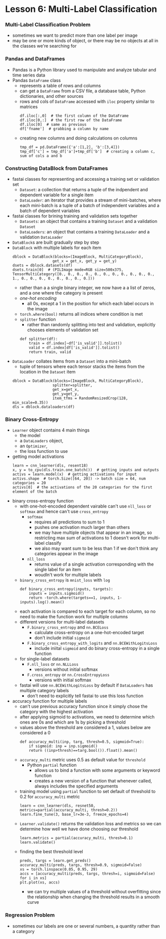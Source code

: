 # Lesson 6: Multi-Label Classification

### Multi-Label Classification Problem
- sometimes we want to predict more than one label per image
- may be one or more kinds of object, or there may be no objects at all in the classes we're searching for

### Pandas and DataFrames
- Pandas is a Python library used to manipulate and analyze tabular and time series data
- Pandas `DataFrame` class
  - represents a table of rows and columns
  - can get a `DataFrame` from a CSV file, a database table, Python dictionaries, and other sources
  - rows and cols of `DataFrame` accessed with `iloc` property similar to matrices
    ```
    df.iloc[:,0]  # the first column of the DataFrame
    df.iloc[0,:]  # the first row of the DataFrame
    df.iloc[0]  # same as previous
    df['fname']  # grabbing a column by name
    ```
  - creating new columns and doing calculations on columns
    ```
    tmp_df = pd.DataFrame({'a':[1,2], 'b':[3,4]})
    tmp_df['c'] = tmp_df['a']+tmp_df['b']  # creating a column c, sum of cols a and b
    ```
    
### Constructing DataBlock from DataFrames
- fastai classes for representing and accessing a training set or validation set
  - `Dataset`: a collection that returns a tuple of the indpendent and dependent variable for a single item
  - `DataLoader`: an iterator that provides a stream of mini-batches, where each mini-batch is a tuple of a batch of independent variables and a batch of dependent variables
- fastai classes for brining training and validation sets together
  - `Datasets`: an object that contains a training `Dataset` and a validation `Dataset`
  - `DataLoaders`: an object that contains a training `DataLoader` and a validation `DataLoader`
- `DataBlock`s are built gradually step by step
- `DataBlock` with multiple labels for each item
  ```
  dblock = DataBlock(blocks=(ImageBlock, MultiCategoryBlock),
                    get_x = get_x, get_y = get_y)
  dsets = dblock.datasets(df)
  dsets.train[0]  # (PILImage mode=RGB size=500x375,
  TensorMultiCategory([0., 0., 0., 0., 0., 0., 0., 0., 0., 0., 0., 1., 0., 0., 0., 0., 0., 0., 0., 0.]))
  ```
  - rather than a a single binary integer, we now have a a list of zeros, and a one where the category is present
  - *one-hot encoding*
    - all 0s, except a 1 in the position for which each label occurs in the image
  - `torch.where(bool)` returns all indices where condition is met
  - `splitter` function
    - rather than randomly splitting into test and validation, explicitly chooses elements of validation set
    ```
    def splitter(df):
        train = df.index[~df['is_valid']].tolist()
        valid = df.index[df['is_valid']].tolist()
        return train, valid
    ```
- `DataLoader` collates items from a `Dataset` into a mini-batch
  - tuple of tensors where each tensor stacks the items from the location in the `Dataset` item
  ```
  dblock = DataBlock(blocks=(ImageBlock, MultiCategoryBlock),
                    splitter=splitter,
                    get_x=get_x,
                    get_y=get_y,
                    item_tfms = RandomResizedCrop(128, min_scale=0.35))
  dls = dblock.dataloaders(df)
  ```

### Binary Cross-Entropy
- `Learner` object contains 4 main things
  - the model
  - a `DataLoaders` object,
  - an `Optimizer`,
  - the loss function to use
- getting model activations
  ```
  learn = cnn_learner(dls, resent18)
  x, y = to_cpu(dls.train.one_batch())  # getting inputs and outputs
  activs = learn.model(x)  # getting activations for input
  activs.shape  # torch.Size([64, 20]) -> batch size = 64, num categories = 20
  activs[0]  # the activations of the 20 categories for the first element of the batch
  ```
- binary cross-entropy function
  - with one-hot-encoded dependent vairable can't use `nll_loss` or `softmax` and hence can't use `cross_entropy`
    - `softmax`
      - requires all predictions to sum to 1
      - pushes one activation much larger than others
      - we may have multiple objects that appear in an image, so restricting max sum of activations to 1 doesn't work for multi-label classify
      - we also may want sum to be less than 1 if we don't think any categories appear in the image
    - `nll_loss`
      - returns value of a single activation corresponding with the single label for an item
      - woudln't work for multiple labels
  - `binary_cross_entropy` is `mnist_loss` with `log`
    ```
    def binary_cross_entropy(inputs, targets):
        inputs = inputs.sigmoid()
        return -torch.where(targets==1, inputs, 1-inputs).log().mean()
    ```
  - each activation is compared to each target for each column, so no need to make the function work for multiple columns
  - different versions for multi-label datasets
    - `F.binary_cross_entropy` and `nn.BCELoss`
      - calculate cross-entropy on a one-hot-encoded target
      - don't include initial `sigmoid`
    - `F.binary_cross_entropy_with_logits` and `nn.BCEWithLogitsLoss`
      - include iniital `sigmoid` and do binary cross-entropy in a single function
  - for single-label datasets
    - `F.nll_loss` or `nn.NLLLoss`
      - versions without initial softmax
    - `F.cross_entropy` or `nn.CrossEntropyLoss`
      - versions with initial softmax
  - fastai will use `nn.BCEWithLogitsLoss` by default if `DataLoaders` has multiple category labels
    - don't need to explicitly tell fastai to use this loss function
- accuracy function for multiple labels
  - can't use previous accuracy function since it simply chose the category with the highest activation
  - after applying sigmoid to activations, we need to determine which ones are 0s and which are 1s by picking a threshold
  - values above the threshold are considered a 1, values below are considered a 0
    ```
    def accuracy_multi(inp, targ, thresh=0.5, sigmoid=True):
        if sigmoid: inp = inp.sigmoid()
        return ((inp>thresh)==targ.bool()).float().mean()
    ```
  - `accuracy_multi` metric uses 0.5 as default value for `threshold`
    - Python `partial` function
      - allows us to bind a function with some arguments or keyword function
      - creates a new version of a function that whenever called, always includes the specified arguments
  - training model using `partial` function to set default of threshold to 0.2 for `accuracy_multi` metric
    ```
    learn = cnn_learner(dls, resnet50, metrics=partial(accuracy_multi, thresh=0.2))
    learn.fine_tune(3, base_lr=3e-3, freeze_epochs=4)
    ```
  - `Learner.validate()` returns the validation loss and metrics so we can determine how well we have done choosing our threshold
    ```
    learn.metrics = partial(accuracy_multi, thresh=0.1)
    learn.validate()
    ```
  - finding the best threshold level
    ```
    preds, targs = learn.get_preds()
    accuracy_multi(preds, targs, thresh=0.9, sigmoid=False)
    xs = torch.linspace(0.05, 0.95, 29)
    accs = [accuracy_multi(preds, targs, thresh=i, sigmoid=False) for i in xs]
    plt.plot(xs, accs)
    ```
    - we can try multiple values of a threshold without overfitting since the relationship when changing the threshold results in a smooth curve
      


### Regression Problem
- sometimes our labels are one or several numbers, a quantity rather than a category










